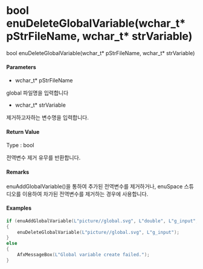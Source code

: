 # bool enuDeleteGlobalVariable\(wchar\_t\* pStrFileName, wchar\_t\* strVariable\)

bool enuDeleteGlobalVariable\(wchar\_t\* pStrFileName, wchar\_t\* strVariable\)

#### Parameters

* wchar\_t\* pStrFileName

global 파일명을 입력합니다

* wchar\_t\* strVariable

제거하고자하는 변수명을 입력합니다.

#### Return Value

Type : bool

전역변수 제거 유무를 반환합니다.

#### Remarks

enuAddGlobalVariable\(\)을 통하여 추가된 전역변수를 제거하거나, enuSpace 스튜디오를 이용하여 차가된 전역변수를 제거하는 경우에 사용합니다.

#### Examples

```cpp
if (enuAddGlobalVariable(L"picture//global.svg", L"double", L"g_input", L"55.45", L"global variable input1"))
{
    enuDeleteGlobalVariable(L"picture//global.svg", L"g_input");
}
else
{
    AfxMessageBox(L"Global variable create failed.");
}
```



